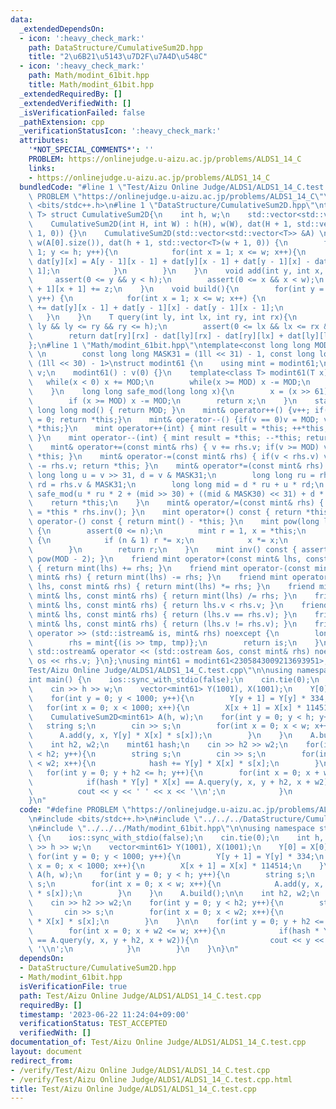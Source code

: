 ```yaml
---
data:
  _extendedDependsOn:
  - icon: ':heavy_check_mark:'
    path: DataStructure/CumulativeSum2D.hpp
    title: "2\u6B21\u5143\u7D2F\u7A4D\u548C"
  - icon: ':heavy_check_mark:'
    path: Math/modint_61bit.hpp
    title: Math/modint_61bit.hpp
  _extendedRequiredBy: []
  _extendedVerifiedWith: []
  _isVerificationFailed: false
  _pathExtension: cpp
  _verificationStatusIcon: ':heavy_check_mark:'
  attributes:
    '*NOT_SPECIAL_COMMENTS*': ''
    PROBLEM: https://onlinejudge.u-aizu.ac.jp/problems/ALDS1_14_C
    links:
    - https://onlinejudge.u-aizu.ac.jp/problems/ALDS1_14_C
  bundledCode: "#line 1 \"Test/Aizu Online Judge/ALDS1/ALDS1_14_C.test.cpp\"\n#define\
    \ PROBLEM \"https://onlinejudge.u-aizu.ac.jp/problems/ALDS1_14_C\"\n\n#include\
    \ <bits/stdc++.h>\n#line 1 \"DataStructure/CumulativeSum2D.hpp\"\ntemplate <class\
    \ T> struct CumulativeSum2D{\n    int h, w;\n    std::vector<std::vector<T>> dat;\n\
    \    CumulativeSum2D(int H, int W) : h(H), w(W), dat(H + 1, std::vector<T>(W +\
    \ 1, 0)) {}\n    CumulativeSum2D(std::vector<std::vector<T>> &A) \n        : h(A.size()),\
    \ w(A[0].size()), dat(h + 1, std::vector<T>(w + 1, 0)) {\n        for(int y =\
    \ 1; y <= h; y++){\n            for(int x = 1; x <= w; x++){\n               \
    \ dat[y][x] = A[y - 1][x - 1] + dat[y][x - 1] + dat[y - 1][x] - dat[y - 1][x -\
    \ 1];\n            }\n        }\n    }\n    void add(int y, int x, T z){\n   \
    \     assert(0 <= y && y < h);\n        assert(0 <= x && x < w);\n        dat[y\
    \ + 1][x + 1] += z;\n    }\n    void build(){\n        for(int y = 1; y <= h;\
    \ y++) {\n            for(int x = 1; x <= w; x++) {\n                dat[y][x]\
    \ += dat[y][x - 1] + dat[y - 1][x] - dat[y - 1][x - 1];\n            }\n     \
    \   }\n    }\n    T query(int ly, int lx, int ry, int rx){\n        assert(0 <=\
    \ ly && ly <= ry && ry <= h);\n        assert(0 <= lx && lx <= rx && rx <= w);\n\
    \        return dat[ry][rx] - dat[ly][rx] - dat[ry][lx] + dat[ly][lx];\n    }\n\
    };\n#line 1 \"Math/modint_61bit.hpp\"\ntemplate<const long long MOD = 2305843009213693951,\
    \ \n        const long long MASK31 = (1ll << 31) - 1, const long long MASK30 =\
    \ (1ll << 30) - 1>\nstruct modint61 {\n    using mint = modint61;\n    long long\
    \ v;\n    modint61() : v(0) {}\n    template<class T> modint61(T x) { \n     \
    \   while(x < 0) x += MOD;\n        while(x >= MOD) x -= MOD;\n        v = x;\n\
    \    }\n    long long safe_mod(long long x){\n        x = (x >> 61) + (x & MOD);\n\
    \        if (x >= MOD) x -= MOD;\n        return x;\n    }\n    static constexpr\
    \ long long mod() { return MOD; }\n    mint& operator++() {v++; if(v == MOD)v\
    \ = 0; return *this;}\n    mint& operator--() {if(v == 0)v = MOD; v--; return\
    \ *this;}\n    mint operator++(int) { mint result = *this; ++*this; return result;\
    \ }\n    mint operator--(int) { mint result = *this; --*this; return result; }\n\
    \    mint& operator+=(const mint& rhs) { v += rhs.v; if(v >= MOD) v -= MOD; return\
    \ *this; }\n    mint& operator-=(const mint& rhs) { if(v < rhs.v) v += MOD; v\
    \ -= rhs.v; return *this; }\n    mint& operator*=(const mint& rhs) {\n       \
    \ long long u = v >> 31, d = v & MASK31;\n        long long ru = rhs.v >> 31,\
    \ rd = rhs.v & MASK31;\n        long long mid = d * ru + u * rd;\n        v =\
    \ safe_mod(u * ru * 2 + (mid >> 30) + ((mid & MASK30) << 31) + d * rd);\n    \
    \    return *this;\n    }\n    mint& operator/=(const mint& rhs) { return *this\
    \ = *this * rhs.inv(); }\n    mint operator+() const { return *this; }\n    mint\
    \ operator-() const { return mint() - *this; }\n    mint pow(long long n) const\
    \ {\n        assert(0 <= n);\n        mint r = 1, x = *this;\n        while (n)\
    \ {\n            if (n & 1) r *= x;\n            x *= x;\n            n >>= 1;\n\
    \        }\n        return r;\n    }\n    mint inv() const { assert(v); return\
    \ pow(MOD - 2); }\n    friend mint operator+(const mint& lhs, const mint& rhs)\
    \ { return mint(lhs) += rhs; }\n    friend mint operator-(const mint& lhs, const\
    \ mint& rhs) { return mint(lhs) -= rhs; }\n    friend mint operator*(const mint&\
    \ lhs, const mint& rhs) { return mint(lhs) *= rhs; }\n    friend mint operator/(const\
    \ mint& lhs, const mint& rhs) { return mint(lhs) /= rhs; }\n    friend bool operator<(const\
    \ mint& lhs, const mint& rhs) { return lhs.v < rhs.v; }\n    friend bool operator==(const\
    \ mint& lhs, const mint& rhs) { return (lhs.v == rhs.v); }\n    friend bool operator!=(const\
    \ mint& lhs, const mint& rhs) { return (lhs.v != rhs.v); }\n    friend std::istream&\
    \ operator >> (std::istream& is, mint& rhs) noexcept {\n        long long tmp;\n\
    \        rhs = mint{(is >> tmp, tmp)};\n        return is;\n    }\n    friend\
    \ std::ostream& operator << (std::ostream &os, const mint& rhs) noexcept { return\
    \ os << rhs.v; }\n};\nusing mint61 = modint61<2305843009213693951>;\n#line 6 \"\
    Test/Aizu Online Judge/ALDS1/ALDS1_14_C.test.cpp\"\n\nusing namespace std;\n\n\
    int main() {\n    ios::sync_with_stdio(false);\n    cin.tie(0);\n    int h, w;\n\
    \    cin >> h >> w;\n    vector<mint61> Y(1001), X(1001);\n    Y[0] = X[0] = 1;\n\
    \    for(int y = 0; y < 1000; y++){\n        Y[y + 1] = Y[y] * 334;\n    }\n \
    \   for(int x = 0; x < 1000; x++){\n        X[x + 1] = X[x] * 114514;\n    }\n\
    \    CumulativeSum2D<mint61> A(h, w);\n    for(int y = 0; y < h; y++){\n     \
    \   string s;\n        cin >> s;\n        for(int x = 0; x < w; x++){\n      \
    \      A.add(y, x, Y[y] * X[x] * s[x]);\n        }\n    }\n    A.build();\n\n\
    \    int h2, w2;\n    mint61 hash;\n    cin >> h2 >> w2;\n    for(int y = 0; y\
    \ < h2; y++){\n        string s;\n        cin >> s;\n        for(int x = 0; x\
    \ < w2; x++){\n            hash += Y[y] * X[x] * s[x];\n        }\n    }\n\n \
    \   for(int y = 0; y + h2 <= h; y++){\n        for(int x = 0; x + w2 <= w; x++){\n\
    \            if(hash * Y[y] * X[x] == A.query(y, x, y + h2, x + w2)){\n      \
    \          cout << y << ' ' << x << '\\n';\n            }\n        }\n    }\n\
    }\n"
  code: "#define PROBLEM \"https://onlinejudge.u-aizu.ac.jp/problems/ALDS1_14_C\"\n\
    \n#include <bits/stdc++.h>\n#include \"../../../DataStructure/CumulativeSum2D.hpp\"\
    \n#include \"../../../Math/modint_61bit.hpp\"\n\nusing namespace std;\n\nint main()\
    \ {\n    ios::sync_with_stdio(false);\n    cin.tie(0);\n    int h, w;\n    cin\
    \ >> h >> w;\n    vector<mint61> Y(1001), X(1001);\n    Y[0] = X[0] = 1;\n   \
    \ for(int y = 0; y < 1000; y++){\n        Y[y + 1] = Y[y] * 334;\n    }\n    for(int\
    \ x = 0; x < 1000; x++){\n        X[x + 1] = X[x] * 114514;\n    }\n    CumulativeSum2D<mint61>\
    \ A(h, w);\n    for(int y = 0; y < h; y++){\n        string s;\n        cin >>\
    \ s;\n        for(int x = 0; x < w; x++){\n            A.add(y, x, Y[y] * X[x]\
    \ * s[x]);\n        }\n    }\n    A.build();\n\n    int h2, w2;\n    mint61 hash;\n\
    \    cin >> h2 >> w2;\n    for(int y = 0; y < h2; y++){\n        string s;\n \
    \       cin >> s;\n        for(int x = 0; x < w2; x++){\n            hash += Y[y]\
    \ * X[x] * s[x];\n        }\n    }\n\n    for(int y = 0; y + h2 <= h; y++){\n\
    \        for(int x = 0; x + w2 <= w; x++){\n            if(hash * Y[y] * X[x]\
    \ == A.query(y, x, y + h2, x + w2)){\n                cout << y << ' ' << x <<\
    \ '\\n';\n            }\n        }\n    }\n}\n"
  dependsOn:
  - DataStructure/CumulativeSum2D.hpp
  - Math/modint_61bit.hpp
  isVerificationFile: true
  path: Test/Aizu Online Judge/ALDS1/ALDS1_14_C.test.cpp
  requiredBy: []
  timestamp: '2023-06-22 11:24:04+09:00'
  verificationStatus: TEST_ACCEPTED
  verifiedWith: []
documentation_of: Test/Aizu Online Judge/ALDS1/ALDS1_14_C.test.cpp
layout: document
redirect_from:
- /verify/Test/Aizu Online Judge/ALDS1/ALDS1_14_C.test.cpp
- /verify/Test/Aizu Online Judge/ALDS1/ALDS1_14_C.test.cpp.html
title: Test/Aizu Online Judge/ALDS1/ALDS1_14_C.test.cpp
---
```

